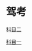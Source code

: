 # 驾考

[科目二](%E9%A9%BE%E8%80%83%200d753d3787bc42f08ce9da321685b6d5/%E7%A7%91%E7%9B%AE%E4%BA%8C%204704036db648492c8df5bca374720b9d.md)

[科目一](%E9%A9%BE%E8%80%83%200d753d3787bc42f08ce9da321685b6d5/%E7%A7%91%E7%9B%AE%E4%B8%80%20c56f113e2c41414898543f4f3450ad0e.md)